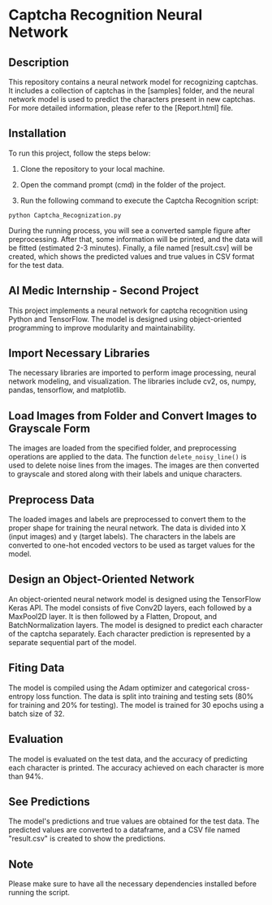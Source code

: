 # Captcha Recognition Neural Network

## Description

This repository contains a neural network model for recognizing captchas. It includes a collection of captchas in the [samples] folder, and the neural network model is used to predict the characters present in new captchas. For more detailed information, please refer to the [Report.html] file.

## Installation

To run this project, follow the steps below:

1. Clone the repository to your local machine.

2. Open the command prompt (cmd) in the folder of the project.

3. Run the following command to execute the Captcha Recognition script:

```
python Captcha_Recognization.py
```

During the running process, you will see a converted sample figure after preprocessing. After that, some information will be printed, and the data will be fitted (estimated 2-3 minutes). Finally, a file named [result.csv] will be created, which shows the predicted values and true values in CSV format for the test data.

## AI Medic Internship - Second Project

This project implements a neural network for captcha recognition using Python and TensorFlow. The model is designed using object-oriented programming to improve modularity and maintainability.

## Import Necessary Libraries

The necessary libraries are imported to perform image processing, neural network modeling, and visualization. The libraries include cv2, os, numpy, pandas, tensorflow, and matplotlib.

## Load Images from Folder and Convert Images to Grayscale Form

The images are loaded from the specified folder, and preprocessing operations are applied to the data. The function `delete_noisy_line()` is used to delete noise lines from the images. The images are then converted to grayscale and stored along with their labels and unique characters.

## Preprocess Data

The loaded images and labels are preprocessed to convert them to the proper shape for training the neural network. The data is divided into X (input images) and y (target labels). The characters in the labels are converted to one-hot encoded vectors to be used as target values for the model.

## Design an Object-Oriented Network

An object-oriented neural network model is designed using the TensorFlow Keras API. The model consists of five Conv2D layers, each followed by a MaxPool2D layer. It is then followed by a Flatten, Dropout, and BatchNormalization layers. The model is designed to predict each character of the captcha separately. Each character prediction is represented by a separate sequential part of the model.

## Fiting Data

The model is compiled using the Adam optimizer and categorical cross-entropy loss function. The data is split into training and testing sets (80% for training and 20% for testing). The model is trained for 30 epochs using a batch size of 32.

## Evaluation

The model is evaluated on the test data, and the accuracy of predicting each character is printed. The accuracy achieved on each character is more than 94%.

## See Predictions

The model's predictions and true values are obtained for the test data. The predicted values are converted to a dataframe, and a CSV file named "result.csv" is created to show the predictions.

## Note

Please make sure to have all the necessary dependencies installed before running the script.
